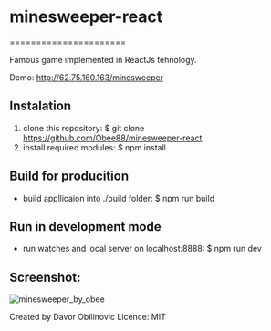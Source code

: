 # minesweeper-react
======================

Famous game implemented in ReactJs tehnology.

Demo: http://62.75.160.163/minesweeper

Instalation
-------------

1. clone this repository: $ git clone https://github.com/Obee88/minesweeper-react
2. install required modules: $ npm install

Build for producition
------------------------
* build appllicaion into ./build folder: $ npm run build 

Run in development mode
-------------------------
* run watches and local server on localhost:8888: $ npm run dev

Screenshot:
-------------
![minesweeper_by_obee](https://cloud.githubusercontent.com/assets/4610139/21764715/cbc9be74-d664-11e6-8565-151990f8cc57.png)

Created by Davor Obilinovic
Licence: MIT
